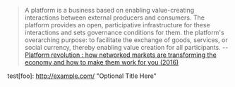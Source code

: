 <!-- TITLE: Definitions Platform -->
<!-- SUBTITLE: A quick summary of Definitions Platform -->


> A platform is a business based on enabling value-creating interactions between external producers and consumers. The platform provides an open, participative infrastructure for these interactions and sets governance conditions for them. the platform's overarching purpose: to facilitate the exchange of goods, services, or social currency, thereby enabling value creation for all participants.
>  -- [Platform revolution : how networked markets are transforming the economy and how to make them work for you (2016)](https://www.worldcat.org/title/platform-revolution-how-networked-markets-are-transforming-the-economy-and-how-to-make-them-work-for-you/oclc/909974434&referer=brief_results)

test[foo]: http://example.com/  "Optional Title Here"